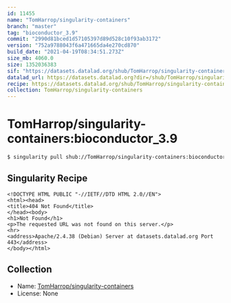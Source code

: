 ```yaml
---
id: 11455
name: "TomHarrop/singularity-containers"
branch: "master"
tag: "bioconductor_3.9"
commit: "2990d81bced1d57105397d89d528c10f93ab3172"
version: "752a9788043f6a471665da4e270cd870"
build_date: "2021-04-19T08:34:51.273Z"
size_mb: 4060.0
size: 1352036383
sif: "https://datasets.datalad.org/shub/TomHarrop/singularity-containers/bioconductor_3.9/2021-04-19-2990d81b-752a9788/752a9788043f6a471665da4e270cd870.sif"
datalad_url: https://datasets.datalad.org?dir=/shub/TomHarrop/singularity-containers/bioconductor_3.9/2021-04-19-2990d81b-752a9788/
recipe: https://datasets.datalad.org/shub/TomHarrop/singularity-containers/bioconductor_3.9/2021-04-19-2990d81b-752a9788/Singularity
collection: TomHarrop/singularity-containers
---
```


# TomHarrop/singularity-containers:bioconductor_3.9

```bash
$ singularity pull shub://TomHarrop/singularity-containers:bioconductor_3.9
```

## Singularity Recipe

```singularity
<!DOCTYPE HTML PUBLIC "-//IETF//DTD HTML 2.0//EN">
<html><head>
<title>404 Not Found</title>
</head><body>
<h1>Not Found</h1>
<p>The requested URL was not found on this server.</p>
<hr>
<address>Apache/2.4.38 (Debian) Server at datasets.datalad.org Port 443</address>
</body></html>
```

## Collection

 - Name: [TomHarrop/singularity-containers](https://github.com/TomHarrop/singularity-containers)
 - License: None

